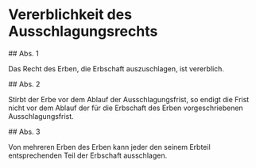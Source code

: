 # Vererblichkeit des Ausschlagungsrechts



\#\# Abs. 1

 Das Recht des Erben, die Erbschaft auszuschlagen, ist vererblich.

\#\# Abs. 2

 Stirbt der Erbe vor dem Ablauf der Ausschlagungsfrist, so endigt die Frist nicht vor dem Ablauf der für die Erbschaft des Erben vorgeschriebenen Ausschlagungsfrist.

\#\# Abs. 3

 Von mehreren Erben des Erben kann jeder den seinem Erbteil entsprechenden Teil der Erbschaft ausschlagen. 

